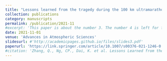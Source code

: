 ```yaml
---
title: "Lessons learned from the tragedy during the 100 km ultramarathon race in Baiyin, Gansu Province on 22 May 2021"
collection: publications
category: manuscripts
permalink: /publication/2021-11
#excerpt: 'This paper is about the number 3. The number 4 is left for future work.'
date: 2021-11-01
venue: 'Advances in Atmospheric Sciences'
slidesurl: #'http://academicpages.github.io/files/slides3.pdf'
paperurl: 'https://link.springer.com/article/10.1007/s00376-021-1246-0'
#citation: 'Zhang, Q., Ng, CP., Dai, K. et al. Lessons Learned from the Tragedy during the 100 km Ultramarathon Race in Baiyin, Gansu Province on 22 May 2021. Adv. Atmos. Sci. 38, 1803–1810 (2021). https://doi.org/10.1007/s00376-021-1246-0'
---
```

